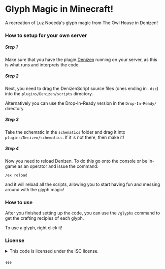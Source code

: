 # Glyph Magic in Minecraft!

A recreation of Luz Noceda's glyph magic from The Owl House in Denizen!

### How to setup for your own server

##### Step 1

Make sure that you have the plugin [Denizen](https://denizenscript.com) running on your server, as this is what runs and interprets the code.

##### Step 2

Next, you need to drag the DenizenScript source files (ones ending in `.dsc`) into the `plugins/Denizen/scripts` directory.

Alternatively you can use the Drop-In-Ready version in the `Drop-In-Ready/` directory.

##### Step 3

Take the schematic in the `schematics` folder and drag it into `plugins/Denizen/schematics`. If it is not there, then make it!

##### Step 4

Now you need to reload Denizen. To do this go onto the console or be in-game as an operator and issue the command:

```
/ex reload
```

and it will reload all the scripts, allowing you to start having fun and messing around with the glyph magic!

### How to use

After you finished setting up the code, you can use the `/glyphs` command to get the crafting recipies of each glyph.

To use a glyph, right click it!

### License

<details>
<summary>This code is licensed under the ISC license.</summary>

    ISC License

    Copyright (c) 2022 Breadcrumb (https://github.com/BreadcrumbIsTaken)

    Permission to use, copy, modify, and/or distribute this software for any
    purpose with or without fee is hereby granted, provided that the above
    copyright notice and this permission notice appear in all copies.

    THE SOFTWARE IS PROVIDED "AS IS" AND THE AUTHOR DISCLAIMS ALL WARRANTIES WITH
    REGARD TO THIS SOFTWARE INCLUDING ALL IMPLIED WARRANTIES OF MERCHANTABILITY
    AND FITNESS. IN NO EVENT SHALL THE AUTHOR BE LIABLE FOR ANY SPECIAL, DIRECT,
    INDIRECT, OR CONSEQUENTIAL DAMAGES OR ANY DAMAGES WHATSOEVER RESULTING FROM
    LOSS OF USE, DATA OR PROFITS, WHETHER IN AN ACTION OF CONTRACT, NEGLIGENCE OR
    OTHER TORTIOUS ACTION, ARISING OUT OF OR IN CONNECTION WITH THE USE OR
    PERFORMANCE OF THIS SOFTWARE.
</details>

###### 🌀🌀🌀
